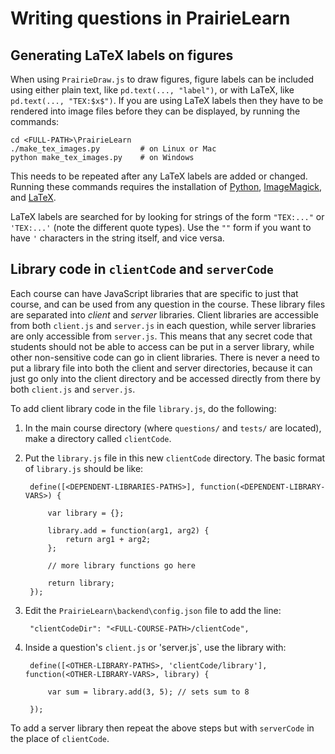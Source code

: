 
# Writing questions in PrairieLearn



## Generating LaTeX labels on figures

When using `PrairieDraw.js` to draw figures, figure labels can be included using either plain text, like `pd.text(..., "label")`, or with LaTeX, like `pd.text(..., "TEX:$x$")`. If you are using LaTeX labels then they have to be rendered into image files before they can be displayed, by running the commands:

    cd <FULL-PATH>\PrairieLearn
    ./make_tex_images.py         # on Linux or Mac
    python make_tex_images.py    # on Windows

This needs to be repeated after any LaTeX labels are added or changed. Running these commands requires the installation of [Python](https://www.python.org),  [ImageMagick](http://www.imagemagick.org/), and [LaTeX](http://tug.org/texlive/).

LaTeX labels are searched for by looking for strings of the form `"TEX:..."` or `'TEX:...'` (note the different quote types). Use the `""` form if you want to have `'` characters in the string itself, and vice versa.



## Library code in `clientCode` and `serverCode`

Each course can have JavaScript libraries that are specific to just that course, and can be used from any question in the course. These library files are separated into *client* and *server* libraries. Client libraries are accessible from both `client.js` and `server.js` in each question, while server libraries are only accessible from `server.js`. This means that any secret code that students should not be able to access can be put in a server library, while other non-sensitive code can go in client libraries. There is never a need to put a library file into both the client and server directories, because it can just go only into the client directory and be accessed directly from there by both `client.js` and `server.js`.

To add client library code in the file `library.js`, do the following:

1. In the main course directory (where `questions/` and `tests/` are located), make a directory called `clientCode`.

2. Put the `library.js` file in this new `clientCode` directory. The basic format of `library.js` should be like:

        define([<DEPENDENT-LIBRARIES-PATHS>], function(<DEPENDENT-LIBRARY-VARS>) {
        
            var library = {};
        
            library.add = function(arg1, arg2) {
                return arg1 + arg2;
            };

            // more library functions go here

            return library;
        });

3. Edit the `PrairieLearn\backend\config.json` file to add the line:

        "clientCodeDir": "<FULL-COURSE-PATH>/clientCode",

4. Inside a question's `client.js` or 'server.js`, use the library with:

        define([<OTHER-LIBRARY-PATHS>, 'clientCode/library'], function(<OTHER-LIBRARY-VARS>, library) {
        
            var sum = library.add(3, 5); // sets sum to 8
        
        });

To add a server library then repeat the above steps but with `serverCode` in the place of `clientCode`.